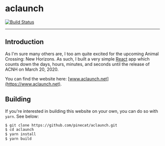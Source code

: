 # aclaunch

[![Build Status](https://travis-ci.org/pinecat/aclaunch.svg?branch=master)](https://travis-ci.org/pinecat/aclaunch)

---

## Introduction
As I'm sure many others are, I too am quite excited for the upcoming Animal Crossing: New Horizons.  As such, I built a very simple [React](https://reactjs.org) app which counts down the days, hours, minutes, and seconds until the release of ACNH on March 20, 2020.

You can find the website here: [www.aclaunch.net](https://www.aclaunch.net).

## Building
If you're interested in building this website on your own, you can do so with `yarn`.  See below:
```sh
$ git clone https://github.com/pinecat/aclaunch.git
$ cd aclaunch
$ yarn install
$ yarn build
```